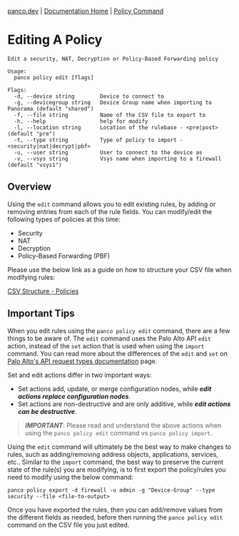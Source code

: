 [panco.dev](https://panco.dev) | [Documentation Home](https://panco.dev/docs.html) | [Policy Command](https://panco.dev/policy.html)

# Editing A Policy

```
Edit a security, NAT, Decryption or Policy-Based Forwarding policy

Usage:
  panco policy edit [flags]

Flags:
  -d, --device string        Device to connect to
  -g, --devicegroup string   Device Group name when importing to Panorama (default "shared")
  -f, --file string          Name of the CSV file to export to
  -h, --help                 help for modify
  -l, --location string      Location of the rulebase - <pre|post> (default "pre")
  -t, --type string          Type of policy to import - <security|nat|decrypt|pbf>
  -u, --user string          User to connect to the device as
  -v, --vsys string          Vsys name when importing to a firewall (default "vsys1")
```

## Overview

Using the `edit` command allows you to edit existing rules, by adding or removing entries from
each of the rule fields. You can modify/edit the following types of policies at this time:

* Security
* NAT
* Decryption
* Policy-Based Forwarding (PBF)

Please use the below link as a guide on how to structure your CSV file when modifying rules:

[CSV Structure - Policies](https://panco.dev/csv_policy.html)

## Important Tips

When you edit rules using the `panco policy edit` command, there are a few things to be aware of.  The `edit` command uses the Palo Alto API `edit` action, instead of the `set` action that is used when using the `import` command. You can read more about the differences of the `edit` and `set` on [Palo Alto's API request types documentation](https://docs.paloaltonetworks.com/pan-os/10-2/pan-os-panorama-api/pan-os-xml-api-request-types/pan-os-xml-api-request-types-and-actions/configuration-actions/actions-for-modifying-a-configuration#id44705ad2-4f22-4b6c-bb94-caea78a6d510) page.

Set and edit actions differ in two important ways:
* Set actions add, update, or merge configuration nodes, while **_edit actions replace configuration nodes_**.
* Set actions are non-destructive and are only additive, while **_edit actions can be destructive_**.

> **_IMPORTANT_**: Please read and understand the above actions when using the `panco policy edit` command vs `panco policy import`.

Using the `edit` command will ultimately be the best way to make changes to rules, such as adding/removing address objects, applications, services, etc.. Similar to the `import` command, the best way to preserve the current state of the rule(s) you are modifying, is to first export the policy/rules you need to modify using the below command:

```
panco policy export -d firewall -u admin -g "Device-Group" --type security --file <file-to-output>
```

Once you have exported the rules, then you can add/remove values from the different fields as needed, before then running the `panco policy edit` command on the CSV file you just edited.


